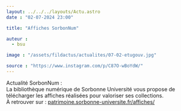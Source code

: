 ```yaml
---
layout: ../../../layouts/Actu.astro
date : "02-07-2024 23:00"

title: "Affiches SorbonNum"

auteur :
  - bsu

image : "/assets/fildactus/actualites/07-02-etugouv.jpg"

source : "https://www.instagram.com/p/C87O-wBoYdW/"
---
```


Actualité SorbonNum :  
La bibliothèque numérique de Sorbonne Université vous propose de télécharger les affiches réalisées pour valoriser ses collections.  
À retrouver sur : [patrimoine.sorbonne-universite.fr/affiches/](https://patrimoine.sorbonne-universite.fr/affiches/)